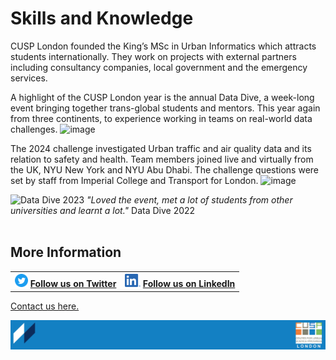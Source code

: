 # Skills and Knowledge

CUSP London founded the King’s MSc in Urban Informatics which attracts students internationally. They work on projects with external partners including consultancy companies, local government and the emergency services.

A highlight of the CUSP London year is the annual Data Dive, a week-long event bringing together trans-global students and mentors. This year again from three continents, to experience working in teams on real-world data challenges. 
![image](https://github.com/user-attachments/assets/87275002-42d4-4437-8d0b-38972c7c8c2a)

The 2024 challenge investigated Urban traffic and air quality data and its relation to safety and health. Team members joined live and virtually from the UK, NYU New York and NYU Abu Dhabi. The challenge questions were set by staff from Imperial College and Transport for London.
![image](https://github.com/user-attachments/assets/367a328c-0ef0-48c2-86cf-ab9b75d4c331)


![Data Dive 2023](./assets/page4-1-2024.jpg)
*"Loved the event, met a lot of students from other universities and learnt a lot."* Data Dive 2022 
<br>
<br>

## More Information

<table border="0" cellspacing="0" cellpadding="0">
  <tr>
    <th>
<a href="https://twitter.com/cusplondon?lang=en"><img src="./assets/Twitterblue.svg" alt="Twitter" style="width:21px;height:21px;"></a>
<a href="https://twitter.com/cusplondon?lang=en">Follow us on Twitter</a>
    </th>
        <th>
<a href="https://www.linkedin.com/company/centre-for-urban-science-and-progress-london-cusp-london-king-s-college-london/"><img src="./assets/LI-In-Bug.png" alt="Linked In" style="height:21px;"></a>
<a href="https://www.linkedin.com/company/centre-for-urban-science-and-progress-london-cusp-london-king-s-college-london/)">Follow us on LinkedIn</a>
       </th>
   </tr>
</table>

[Contact us here.](./YouCanJoinUs.md)

![CUSP London Logo](./assets/CUSPbanner_thin_03.png)
